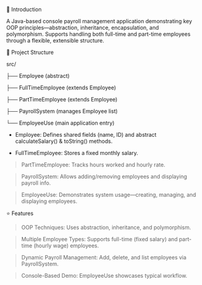 

🚀 Introduction

A Java-based console payroll management application demonstrating key OOP principles—abstraction, inheritance, encapsulation, and polymorphism. 
Supports handling both full-time and part-time employees through a flexible, extensible structure.

🧱 Project Structure

src/

├── Employee (abstract)

├── FullTimeEmployee (extends Employee)

├── PartTimeEmployee (extends Employee)

├── PayrollSystem (manages Employee list)

└── EmployeeUse (main application entry)

- Employee: Defines shared fields (name, ID) and abstract calculateSalary() & toString() methods.

- FullTimeEmployee: Stores a fixed monthly salary.

> PartTimeEmployee: Tracks hours worked and hourly rate.

> PayrollSystem: Allows adding/removing employees and displaying payroll info.

> EmployeeUse: Demonstrates system usage—creating, managing, and displaying employees.

⭐ Features

> OOP Techniques: Uses abstraction, inheritance, and polymorphism.

> Multiple Employee Types: Supports full-time (fixed salary) and part-time (hourly wage) employees.

> Dynamic Payroll Management: Add, delete, and list employees via PayrollSystem.

> Console-Based Demo: EmployeeUse showcases typical workflow.
